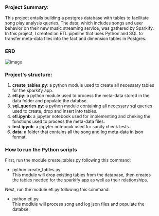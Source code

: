 ### Project Summary:
This project entails building a postgres database with tables to facilitate song play analysis queries. 
The data, which includes songs and user behavior on their new music streaming service, was gathered by Sparkify.
In this project, I created an ETL pipeline that uses Python and SQL to transfer meta-data files into the fact and dimension tables in Postgres.

### ERD
![image](https://drive.google.com/uc?export=view&id=1iAyWEerDMGACxomATLrsdvoSY843A6M0)

### Project's structure:
1. <b>create_tables.py</b>: a python module used to create all necessary tables for the sparkify app.
2. <b>etl.py</b>: a python module used to process the meta-data stored in the data folder and populate the databse.
3. <b>sql_queries.py</b>: a python module containing all necessary sql queries used to create, drop and insert into tables.
4. <b>etl.ipynb</b>: a jupyter notebook used for implementing and cheking the functions used to process the meta-data files.
5. <b>test.ipynb</b>: a jupyter notebook used for sanity check tests.
6. <b>data</b>: a folder that contains all the song and log meta-data in json format.

### How to run the Python scripts
First, run the module create_tables.py following this command:<br>
* python create_tables.py<br>
This module will drop existing tables from the database, then creates the tables needed for the sparkify app 
as well as their relationships.

Next, run the module etl.py following this command:<br>
* python etl.py<br>
This modlule will process song and log json files and populate the databse.